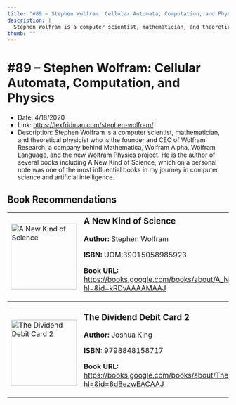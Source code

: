 ```yaml
---
title: "#89 – Stephen Wolfram: Cellular Automata, Computation, and Physics"
description: |
  Stephen Wolfram is a computer scientist, mathematician, and theoretical physicist who is the founder and CEO of Wolfram Research, a company behind Mathematica, Wolfram Alpha, Wolfram Language, and the new Wolfram Physics project. He is the author of several books including A New Kind of Science, which on a personal note was one of the most influential books in my journey in computer science and artificial intelligence."
thumb: ""
---
```


# #89 – Stephen Wolfram: Cellular Automata, Computation, and Physics

  - Date: 4/18/2020
  - Link: https://lexfridman.com/stephen-wolfram/
  - Description: Stephen Wolfram is a computer scientist, mathematician, and theoretical physicist who is the founder and CEO of Wolfram Research, a company behind Mathematica, Wolfram Alpha, Wolfram Language, and the new Wolfram Physics project. He is the author of several books including A New Kind of Science, which on a personal note was one of the most influential books in my journey in computer science and artificial intelligence.

## Book Recommendations

<table style="border: none;"><tr style="border: none;"><td style="border: none;"><img src="http://books.google.com/books/content?id=kRDvAAAAMAAJ&printsec=frontcover&img=1&zoom=1&source=gbs_api" alt="A New Kind of Science" width="150" style="vertical-align: top;"></td><td style="border: none; vertical-align: top;"><h3 style='margin-top: 5'>A New Kind of Science</h3><p><strong>Author:</strong> Stephen Wolfram</p><p><strong>ISBN:</strong> UOM:39015058985923</p><p><strong>Book URL:</strong> <a href="https://books.google.com/books/about/A_New_Kind_of_Science.html?hl=&id=kRDvAAAAMAAJ">https://books.google.com/books/about/A_New_Kind_of_Science.html?hl=&id=kRDvAAAAMAAJ</a></p></td></tr></table>
<table style="border: none;"><tr style="border: none;"><td style="border: none;"><img src="http://books.google.com/books/content?id=8dBezwEACAAJ&printsec=frontcover&img=1&zoom=1&source=gbs_api" alt="The Dividend Debit Card 2" width="150" style="vertical-align: top;"></td><td style="border: none; vertical-align: top;"><h3 style='margin-top: 5'>The Dividend Debit Card 2</h3><p><strong>Author:</strong> Joshua King</p><p><strong>ISBN:</strong> 9798848158717</p><p><strong>Book URL:</strong> <a href="https://books.google.com/books/about/The_Dividend_Debit_Card_2.html?hl=&id=8dBezwEACAAJ">https://books.google.com/books/about/The_Dividend_Debit_Card_2.html?hl=&id=8dBezwEACAAJ</a></p></td></tr></table>
